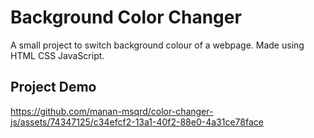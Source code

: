 # Background Color Changer
A small project to switch background colour of a webpage. Made using HTML CSS JavaScript.


## Project Demo

https://github.com/manan-msqrd/color-changer-js/assets/74347125/c34efcf2-13a1-40f2-88e0-4a31ce78face

